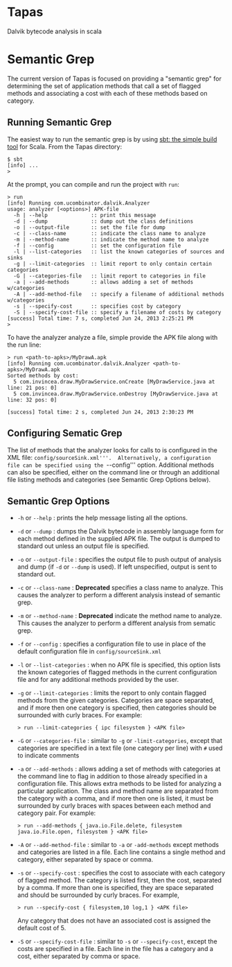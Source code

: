 Tapas
=====

Dalvik bytecode analysis in scala

Semantic Grep
=============

The current version of Tapas is focused on providing a "semantic grep" for
determining the set of application methods that call a set of flagged methods
and associating a cost with each of these methods based on category.


Running Semantic Grep
---------------------

The easiest way to run the semantic grep is by using [sbt: the simple build
tool](http://www.scala-sbt.org "SBT") for Scala.  From the Tapas directory:

```
$ sbt
[info] ...
> 
```

At the prompt, you can compile and run the project with ```run```:

```
> run
[info] Running com.ucombinator.dalvik.Analyzer 
usage: analyzer [<options>] APK-file
  -h | --help              :: print this message
  -d | --dump              :: dump out the class definitions
  -o | --output-file       :: set the file for dump
  -c | --class-name        :: indicate the class name to analyze
  -m | --method-name       :: indicate the method name to analyze
  -f | --config            :: set the configuration file
  -l | --list-categories   :: list the known categories of sources and sinks
  -g | --limit-categories  :: limit report to only contain certain categories
  -G | --categories-file   :: limit report to categories in file
  -a | --add-methods       :: allows adding a set of methods w/categories
  -A | --add-method-file   :: specify a filename of additional methods w/categories
  -s | --specify-cost      :: specifies cost by category
  -S | --specify-cost-file :: specify a filename of costs by category
[success] Total time: 7 s, completed Jun 24, 2013 2:25:21 PM
>
```

To have the analyzer analyze a file, simple provide the APK file along with the run line:

```
> run <path-to-apks>/MyDrawA.apk
[info] Running com.ucombinator.dalvik.Analyzer <path-to-apks>/MyDrawA.apk
Sorted methods by cost: 
  5	com.invincea.draw.MyDrawService.onCreate [MyDrawService.java at line: 21 pos: 0]
  5	com.invincea.draw.MyDrawService.onDestroy [MyDrawService.java at line: 32 pos: 0]

[success] Total time: 2 s, completed Jun 24, 2013 2:30:23 PM
```

Configuring Sematic Grep
------------------------

The list of methods that the analyzer looks for calls to is configured in the
XML file: ```config/sourceSink.xml'''.  Alternatively, a configuration file can
be specified using the ```--config''' option.  Additional methods can also be
specified, either on the command line or through an additional file listing
methods and categories (see Semantic Grep Options below).

Semantic Grep Options
---------------------

- ```-h``` or ```--help``` : prints the help message listing all the options.
- ```-d``` or ```--dump``` : dumps the Dalvik bytecode in assembly language
  form for each method defined in the supplied APK file.  The output is dumped
  to standard out unless an output file is specified.
- ```-o``` or ```--output-file``` : specifies the output file to push output of
  analysis and dump (if ```-d``` or ```--dump``` is used).  If left unspecified, output is
  sent to standard out.
- ```-c``` or ```--class-name``` : **Deprecated** specifies a class name to
  analyze.  This causes the analyzer to perform a different analysis instead of
  semantic grep.
- ```-m``` or ```--method-name``` : **Deprecated** indicate the method name to
  analyze.  This causes the analyzer to perform a different analysis from
  sematic grep.
- ```-f``` or ```--config``` : specifies a configuration file to use in place
  of the default configuration file in
  ```config/sourceSink.xml```

- ```-l``` or ```--list-categories``` : when no APK file is specified, this
  option lists the known categories of flagged methods in the current
  configuration file and for any additional methods provided by the user.
- ```-g``` or ```--limit-categories``` : limits the report to only contain
  flagged methods from the given categories.  Categories are space separated,
  and if more then one category is specified, then categories should be
  surrounded with curly braces.  For example:
     ```
     > run --limit-categories { ipc filesystem } <APK file>
     ```
- ```-G``` or ```--categories-file``` : similar to ```-g``` or
  ```-limit-categories```, except that categories are specified in a text file
  (one category per line) with ```#``` used to indicate comments
- ```-a``` or ```--add-methods``` : allows adding a set of methods with
  categories at the command line to flag in addition to those already specified
  in a configuration file.  This allows extra methods to be listed for analyzing
  a particular application.  The class and method name are separated from the
  category with a comma, and if more then one is listed, it must be surrounded by
  curly braces with spaces between each method and category pair.  For example:
     ```
     > run --add-methods { java.io.File.delete, filesystem java.io.File.open, filesystem } <APK file>
     ```
- ```-A``` or ```--add-method-file``` : similar to ```-a``` or
  ```-add-methods``` except methods and categories are listed in a file.  Each
  line contains a single method and category, either separated by space or comma.
- ```-s``` or ```--specify-cost``` : specifies the cost to associate with each
  category of flagged method.  The category is listed first, then the cost,
  separated by a comma.  If more than one is specified, they are space separated
  and should be surrounded by curly braces.  For example,
     ```
     > run --specify-cost { filesystem,10 log,1 } <APK file>
     ```
  Any category that does not have an associated cost is assigned the default
  cost of 5.
- ```-S``` or ```--specify-cost-file``` : similar to ```-s``` or
  ```--specify-cost```, except the costs are specified in a file.  Each line in
  the file has a category and a cost, either separated by comma or space.

